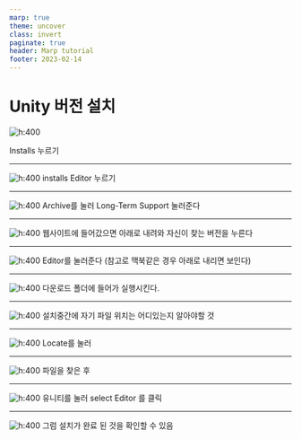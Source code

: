 ```yaml
---
marp: true
theme: uncover
class: invert
paginate: true
header: Marp tutorial
footer: 2023-02-14
---
```


# Unity 버전 설치


![h:400](./Unityimage/image.png) 

<!--h 높이조절 -->

Installs 누르기


---

![h:400](./Unityimage/ing.png) 
installs Editor 누르기

---

![h:400](./Unityimage/image2.png)
Archive를 눌러 Long-Term Support 눌러준다

 ---
 ![h:400](./Unityimage/image3.png)
 웹사이트에 들어갔으면 아래로 내려와 자신이 찾는 버전을 누른다

 
 ---
 ![h:400](./Unityimage/image4.png)
 Editor를 눌러준다 (참고로 맥북같은 경우 아래로 내리면 보인다)


 ---
![h:400](./Unityimage/image5.png)
다운로드 폴더에 들어가 실행시킨다.

 ---

![h:400](./Unityimage/image6.png)
설치중간에 자기 파일 위치는 어디있는지 알아야할 것

 ---
 
 ![h:400](./Unityimage/image7.png)
Locate를 눌러

 ---
 ![h:400](./Unityimage/image8.png)
 파일을 찾은 후 

 ---
  ![h:400](./Unityimage/image9.png)
  유니티를 눌러  select Editor 를 클릭

  ---
  ![h:400](./Unityimage/image10.png)
  그럼 설치가 완료 된 것을 확인할 수 있음

